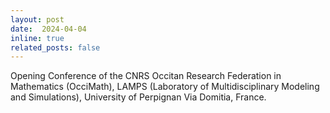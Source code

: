 ```yaml
---
layout: post
date:  2024-04-04
inline: true
related_posts: false
---
```


Opening Conference of the CNRS Occitan Research Federation in Mathematics (OcciMath), LAMPS (Laboratory of Multidisciplinary Modeling and Simulations), University of Perpignan Via Domitia, France. 
 
 